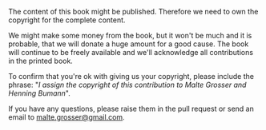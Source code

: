 The content of this book might be published. Therefore we need to own the copyright for the complete content.

We might make some money from the book, but it won't be much and it is probable, that we will donate a huge amount for a good cause. The book will continue to be freely available and we'll acknowledge all contributions in the printed book.

To confirm that you're ok with giving us your copyright, please include the phrase: "*I assign the copyright of this contribution to Malte Grosser and Henning Bumann*".

If you have any questions, please raise them in the pull request or send an email to malte.grosser@gmail.com.
